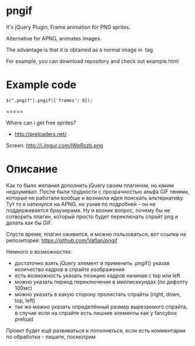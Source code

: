 pngif
=====

It's jQuery Plugin, Frame animation for PNG sprites.

Alternative for APNG, animates images.

The advantage is that it is obtained as a normal image in <img> tag

For example, you can download repository and check out example.html


Example code
=====

	$(".pngif").pngif({'frames': 8});


=====

Where can i get free sprites?
 - http://preloaders.net/

Screen: http://i.imgur.com/IWpRszb.png


Описание
=====
Как то было желания дополнить jQuery своим плагином, но каким недоумевал. 
После были трудности с прозрачностью альфа GIF тенями, которые не работали вообще и возникла идея поискать альтернативу. Тут то я наткнулся на APNG, но узнав по подробней - он не поддерживается браузерами. 
Ну и возник вопрос, почему бы не сотворить плагин, который просто будет переключать спрайт png и делать как бы GIF. 

Спустя время, плагин оживился, и можно пользоваться, вот ссылка на репозиторий: 
https://github.com/Vaflan/pngif 

Немного о возможностях: 
- достаточно взять jQuery элемент и применить .pngif() указав количество кадров в спрайте изображения 
- есть возможность указать позицию кадров начиная с top или left 
- можно указать период переключения в миллисекундах (по дефолту 100мс) 
- можно указать в какую сторону пролистать спрайты (right, down, top, left) 
- так же можно указать определённый размер вырезаемого спрайта, в случае если на спрайте есть лишние элементы как у fancybox preload 

Проект будет ещё развиваться и пополняться, если есть комментарии по обработки - пишите, посмотрим